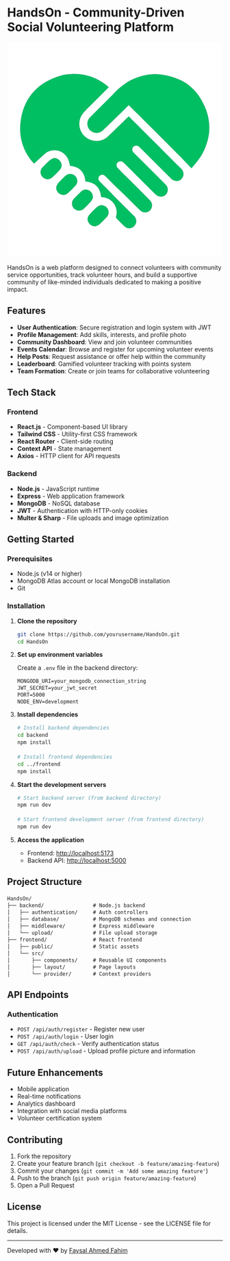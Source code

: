 # HandsOn - Community-Driven Social Volunteering Platform

![HandsOn Logo](./frontend/public/logo.png)

HandsOn is a web platform designed to connect volunteers with community service opportunities, track volunteer hours, and build a supportive community of like-minded individuals dedicated to making a positive impact.

## Features

- **User Authentication**: Secure registration and login system with JWT
- **Profile Management**: Add skills, interests, and profile photo
- **Community Dashboard**: View and join volunteer communities
- **Events Calendar**: Browse and register for upcoming volunteer events
- **Help Posts**: Request assistance or offer help within the community
- **Leaderboard**: Gamified volunteer tracking with points system
- **Team Formation**: Create or join teams for collaborative volunteering

## Tech Stack

### Frontend

- **React.js** - Component-based UI library
- **Tailwind CSS** - Utility-first CSS framework
- **React Router** - Client-side routing
- **Context API** - State management
- **Axios** - HTTP client for API requests

### Backend

- **Node.js** - JavaScript runtime
- **Express** - Web application framework
- **MongoDB** - NoSQL database
- **JWT** - Authentication with HTTP-only cookies
- **Multer & Sharp** - File uploads and image optimization

## Getting Started

### Prerequisites

- Node.js (v14 or higher)
- MongoDB Atlas account or local MongoDB installation
- Git

### Installation

1. **Clone the repository**

   ```bash
   git clone https://github.com/yourusername/HandsOn.git
   cd HandsOn
   ```

2. **Set up environment variables**

   Create a `.env` file in the backend directory:

   ```
   MONGODB_URI=your_mongodb_connection_string
   JWT_SECRET=your_jwt_secret
   PORT=5000
   NODE_ENV=development
   ```

3. **Install dependencies**

   ```bash
   # Install backend dependencies
   cd backend
   npm install

   # Install frontend dependencies
   cd ../frontend
   npm install
   ```

4. **Start the development servers**

   ```bash
   # Start backend server (from backend directory)
   npm run dev

   # Start frontend development server (from frontend directory)
   npm run dev
   ```

5. **Access the application**
   - Frontend: <http://localhost:5173>
   - Backend API: <http://localhost:5000>

## Project Structure

```
HandsOn/
├── backend/                # Node.js backend
│   ├── authentication/     # Auth controllers
│   ├── database/           # MongoDB schemas and connection
│   ├── middleware/         # Express middleware
│   └── upload/             # File upload storage
├── frontend/               # React frontend
│   ├── public/             # Static assets
│   └── src/
│       ├── components/     # Reusable UI components
│       ├── layout/         # Page layouts
│       └── provider/       # Context providers
```

## API Endpoints

### Authentication

- `POST /api/auth/register` - Register new user
- `POST /api/auth/login` - User login
- `GET /api/auth/check` - Verify authentication status
- `POST /api/auth/upload` - Upload profile picture and information

## Future Enhancements

- Mobile application
- Real-time notifications
- Analytics dashboard
- Integration with social media platforms
- Volunteer certification system

## Contributing

1. Fork the repository
2. Create your feature branch (`git checkout -b feature/amazing-feature`)
3. Commit your changes (`git commit -m 'Add some amazing feature'`)
4. Push to the branch (`git push origin feature/amazing-feature`)
5. Open a Pull Request

## License

This project is licensed under the MIT License - see the LICENSE file for details.

---

Developed with ❤️ by [Faysal Ahmed Fahim](https://github.com/0xFaysal)
